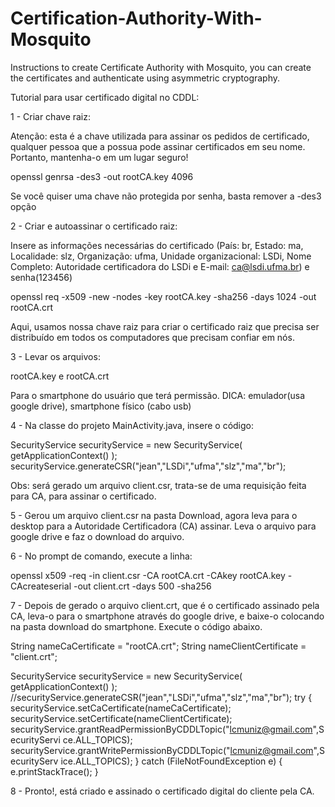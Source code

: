# Certification-Authority-With-Mosquito
Instructions to create Certificate Authority with Mosquito, you can create the certificates and authenticate using asymmetric cryptography.

Tutorial para usar certificado digital no CDDL:

1 - Criar chave raiz:

Atenção: esta é a chave utilizada para assinar os pedidos de certificado, qualquer
pessoa que a possua pode assinar certificados em seu nome. Portanto, mantenha-o
em um lugar seguro!

openssl genrsa -des3 -out rootCA.key 4096

Se você quiser uma chave não protegida por senha, basta remover a -des3 opção

2 - Criar e autoassinar o certificado raiz:

Insere as informações necessárias do certificado (País: br, Estado: ma, Localidade:
slz, Organização: ufma, Unidade organizacional: LSDi, Nome Completo: Autoridade
certificadora do LSDi e E-mail: ca@lsdi.ufma.br) e senha(123456)

openssl req -x509 -new -nodes -key rootCA.key -sha256 -days 1024 -out
rootCA.crt

Aqui, usamos nossa chave raiz para criar o certificado raiz que precisa ser
distribuído em todos os computadores que precisam confiar em nós.

3 - Levar os arquivos:

rootCA.key e rootCA.crt 

Para o smartphone do usuário que terá permissão. DICA: emulador(usa google drive), smartphone físico (cabo
usb)

4 - Na classe do projeto MainActivity.java, insere o código:

SecurityService securityService = new SecurityService( getApplicationContext() );
securityService.generateCSR("jean","LSDi","ufma","slz","ma","br");

Obs: será gerado um arquivo client.csr, trata-se de uma requisição feita para CA,
para assinar o certificado.

5 - Gerou um arquivo client.csr na pasta Download, agora leva para o desktop para
a Autoridade Certificadora (CA) assinar. Leva o arquivo para google drive e faz o
download do arquivo.

6 - No prompt de comando, execute a linha:

openssl x509 -req -in client.csr -CA rootCA.crt -CAkey rootCA.key -CAcreateserial -out client.crt -days 500 -sha256

7 - Depois de gerado o arquivo client.crt, que é o certificado assinado pela CA,
leva-o para o smartphone através do google drive, e baixe-o colocando na pasta
download do smartphone. Execute o código abaixo.

String nameCaCertificate = "rootCA.crt";
String nameClientCertificate = "client.crt";

SecurityService securityService = new SecurityService( getApplicationContext() );
//securityService.generateCSR("jean","LSDi","ufma","slz","ma","br");
try {
securityService.setCaCertificate(nameCaCertificate);
securityService.setCertificate(nameClientCertificate);
securityService.grantReadPermissionByCDDLTopic("lcmuniz@gmail.com",SecurityServi
ce.ALL_TOPICS);
securityService.grantWritePermissionByCDDLTopic("lcmuniz@gmail.com",SecurityServ
ice.ALL_TOPICS);
} catch (FileNotFoundException e) {
e.printStackTrace();
}

8 - Pronto!, está criado e assinado o certificado digital do cliente pela CA.
